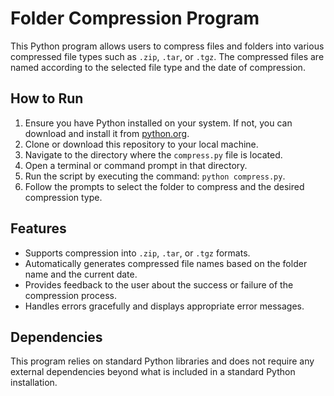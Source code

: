 # Folder Compression Program

This Python program allows users to compress files and folders into various compressed file types such as `.zip`, `.tar`, or `.tgz`. The compressed files are named according to the selected file type and the date of compression.

## How to Run

1. Ensure you have Python installed on your system. If not, you can download and install it from [python.org](https://www.python.org/).
2. Clone or download this repository to your local machine.
3. Navigate to the directory where the `compress.py` file is located.
4. Open a terminal or command prompt in that directory.
5. Run the script by executing the command: `python compress.py`.
6. Follow the prompts to select the folder to compress and the desired compression type.

## Features

- Supports compression into `.zip`, `.tar`, or `.tgz` formats.
- Automatically generates compressed file names based on the folder name and the current date.
- Provides feedback to the user about the success or failure of the compression process.
- Handles errors gracefully and displays appropriate error messages.

## Dependencies

This program relies on standard Python libraries and does not require any external dependencies beyond what is included in a standard Python installation.
